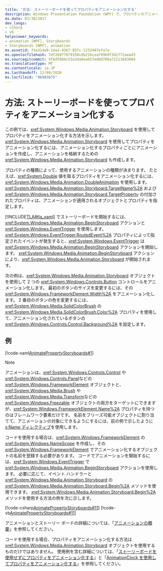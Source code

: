 ```yaml
---
title: '方法: ストーリーボードを使ってプロパティをアニメーション化する'
description: Windows Presentation Foundation (WPF) で、プロパティのアニメーションとストーリーボードを使用してユーザー インターフェイスに動きを加えます。
ms.date: 03/30/2017
dev_langs:
- csharp
- vb
helpviewer_keywords:
- animation [WPF], Storyboards
- Storyboards [WPF], animation
ms.assetid: f4a314e9-1da2-4367-85fc-1232487efa7a
ms.openlocfilehash: 7df2b9776f9150cdb21bcea79969f341f72aead3
ms.sourcegitcommit: 9f6df084c53a3da0ea657ed0d708a72213683084
ms.translationtype: MT
ms.contentlocale: ja-JP
ms.lasthandoff: 12/09/2020
ms.locfileid: "96983675"
---
```

# <a name="how-to-animate-a-property-by-using-a-storyboard"></a>方法: ストーリーボードを使ってプロパティをアニメーション化する
この例では、<xref:System.Windows.Media.Animation.Storyboard> を使用してプロパティをアニメーション化する方法を示します。 <xref:System.Windows.Media.Animation.Storyboard> を使用してプロパティをアニメーション化するには、アニメーション化するプロパティごとにアニメーションを作成し、アニメーションを格納するための <xref:System.Windows.Media.Animation.Storyboard> も作成します。  
  
 プロパティの種類によって、使用するアニメーションの種類が決まります。 たとえば、<xref:System.Double> 値を取るプロパティをアニメーション化するには、<xref:System.Windows.Media.Animation.DoubleAnimation> を使用します。 <xref:System.Windows.Media.Animation.Storyboard.TargetName%2A> および <xref:System.Windows.Media.Animation.Storyboard.TargetProperty> の付加されたプロパティは、アニメーションが適用されるオブジェクトとプロパティを指定します。  
  
 [!INCLUDE[TLA#tla_xaml](../../../includes/tlasharptla-xaml-md.md)] でストーリーボードを開始するには、<xref:System.Windows.Media.Animation.BeginStoryboard> アクションと <xref:System.Windows.EventTrigger> を使用します。 <xref:System.Windows.EventTrigger.RoutedEvent%2A> プロパティによって指定されたイベントが発生すると、<xref:System.Windows.EventTrigger> は <xref:System.Windows.Media.Animation.BeginStoryboard> アクションを開始します。 <xref:System.Windows.Media.Animation.BeginStoryboard> アクションにより、<xref:System.Windows.Media.Animation.Storyboard> が開始されます。  
  
 次の例は、<xref:System.Windows.Media.Animation.Storyboard> オブジェクトを使用して 2 つの <xref:System.Windows.Controls.Button> コントロールをアニメーション化します。 最初のボタンのサイズを変更するには、その <xref:System.Windows.FrameworkElement.Width%2A> をアニメーション化します。 2 番目のボタンの色を変更するには、<xref:System.Windows.Media.SolidColorBrush> の <xref:System.Windows.Media.SolidColorBrush.Color%2A> プロパティを使用して、アニメーション化されているボタンの <xref:System.Windows.Controls.Control.Background%2A> を設定します。  
  
## <a name="example"></a>例  
 [!code-xaml[AnimatePropertyStoryboards#1](~/samples/snippets/xaml/VS_Snippets_Wpf/AnimatePropertyStoryboards/XAML/StoryboardExample.xaml#1)]  
  
> [!NOTE]
> アニメーションは、<xref:System.Windows.Controls.Control> や <xref:System.Windows.Controls.Panel>などの <xref:System.Windows.FrameworkElement> オブジェクトと、<xref:System.Windows.Media.Brush> や <xref:System.Windows.Media.Transform>などの <xref:System.Windows.Freezable> オブジェクトの両方をターゲットにできますが、<xref:System.Windows.FrameworkElement.Name%2A> プロパティを持つのはフレームワーク要素だけです。 名前をフリーズ可能オブジェクトに割り当てて、アニメーションの対象にできるようにするには、前の例で示したように [x:Name ディレクティブ](/dotnet/desktop-wpf/xaml-services/xname-directive)を使用します。  
  
 コードを使用する場合は、<xref:System.Windows.FrameworkElement> の <xref:System.Windows.NameScope> を作成し、その <xref:System.Windows.FrameworkElement> でアニメーション化するオブジェクトの名前を登録する必要があります。 コードでアニメーションを開始するには、<xref:System.Windows.EventTrigger> で <xref:System.Windows.Media.Animation.BeginStoryboard> アクションを使用します。 必要に応じて、イベント ハンドラーと <xref:System.Windows.Media.Animation.Storyboard> の <xref:System.Windows.Media.Animation.Storyboard.Begin%2A> メソッドを使用できます。 <xref:System.Windows.Media.Animation.Storyboard.Begin%2A> メソッドを使用する方法の例を次に示します。  
  
 [!code-csharp[AnimatePropertyStoryboards#11](~/samples/snippets/csharp/VS_Snippets_Wpf/AnimatePropertyStoryboards/CSharp/StoryboardExample.cs#11)]
 [!code-vb[AnimatePropertyStoryboards#11](~/samples/snippets/visualbasic/VS_Snippets_Wpf/AnimatePropertyStoryboards/VisualBasic/StoryboardExample.vb#11)]  
  
 アニメーションとストーリー ボードの詳細については、「[アニメーションの概要](animation-overview.md)」を参照してください。  
  
 コードを使用する場合、プロパティをアニメーション化する方法は <xref:System.Windows.Media.Animation.Storyboard> オブジェクトを使用するものだけではありません。 使用例を含む詳細については、「[ストーリーボードを使用せずにプロパティをアニメーション化する](how-to-animate-a-property-without-using-a-storyboard.md)」と「[AnimationClock を使用してプロパティをアニメーション化する](how-to-animate-a-property-by-using-an-animationclock.md)」を参照してください。
